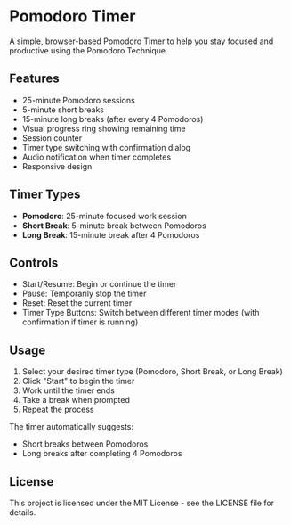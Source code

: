 # Pomodoro Timer

A simple, browser-based Pomodoro Timer to help you stay focused and productive using the Pomodoro Technique.

## Features

- 25-minute Pomodoro sessions
- 5-minute short breaks
- 15-minute long breaks (after every 4 Pomodoros)
- Visual progress ring showing remaining time
- Session counter
- Timer type switching with confirmation dialog
- Audio notification when timer completes
- Responsive design

## Timer Types

- **Pomodoro**: 25-minute focused work session
- **Short Break**: 5-minute break between Pomodoros
- **Long Break**: 15-minute break after 4 Pomodoros

## Controls

- Start/Resume: Begin or continue the timer
- Pause: Temporarily stop the timer
- Reset: Reset the current timer
- Timer Type Buttons: Switch between different timer modes (with confirmation if timer is running)

## Usage

1. Select your desired timer type (Pomodoro, Short Break, or Long Break)
2. Click "Start" to begin the timer
3. Work until the timer ends
4. Take a break when prompted
5. Repeat the process

The timer automatically suggests:
- Short breaks between Pomodoros
- Long breaks after completing 4 Pomodoros

## License

This project is licensed under the MIT License - see the LICENSE file for details.
